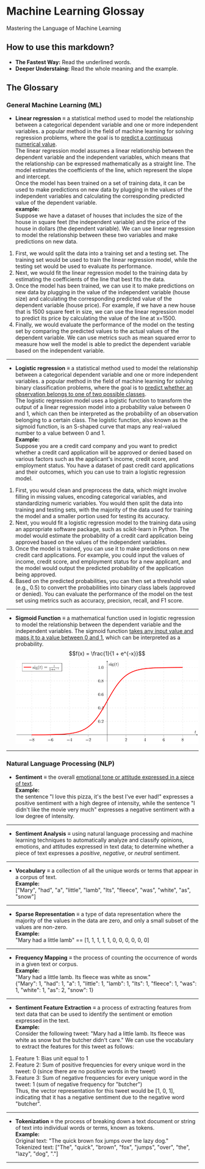 # Machine Learning Glossay

Mastering the Language of Machine Learning

## How to use this markdown?

* **The Fastest Way:** Read the underlined words.
* **Deeper Understaing:** Read the whole meaning and the example.

## The Glossary

### General Machine Learning (ML)

* **Linear regression** $\equiv$
a statistical method used to model the relationship between a categorical dependent variable and one or more independent variables. a popular method in the field of machine learning for solving regression problems, where the goal is to  <u>predict a continuous numerical value</u>.  
The linear regression model assumes a linear relationship between the dependent variable and the independent variables, which means that the relationship can be expressed mathematically as a straight line. The model estimates the coefficients of the line, which represent the slope and intercept.  
Once the model has been trained on a set of training data, it can be used to make predictions on new data by plugging in the values of the independent variables and calculating the corresponding predicted value of the dependent variable.  
**example:**  
Suppose we have a dataset of houses that includes the size of the house in square feet (the independent variable) and the price of the house in dollars (the dependent variable). We can use linear regression to model the relationship between these two variables and make predictions on new data.

1. First, we would split the data into a training set and a testing set. The training set would be used to train the linear regression model, while the testing set would be used to evaluate its performance.  
2. Next, we would fit the linear regression model to the training data by estimating the coefficients of the line that best fits the data.
3. Once the model has been trained, we can use it to make predictions on new data by plugging in the value of the independent variable (house size) and calculating the corresponding predicted value of the dependent variable (house price). For example, if we have a new house that is 1500 square feet in size, we can use the linear regression model to predict its price by calculating the value of the line at x=1500.
4. Finally, we would evaluate the performance of the model on the testing set by comparing the predicted values to the actual values of the dependent variable. We can use metrics such as mean squared error to measure how well the model is able to predict the dependent variable based on the independent variable.

***

* **Logistic regression** $\equiv$
a statistical method used to model the relationship between a categorical dependent variable and one or more independent variables. a popular method in the field of machine learning for solving binary classification problems, where the goal is to <u>predict whether an observation belongs to one of two possible classes</u>.  
The logistic regression model uses a logistic function to transform the output of a linear regression model into a probability value between 0 and 1, which can then be interpreted as the probability of an observation belonging to a certain class. The logistic function, also known as the sigmoid function, is an S-shaped curve that maps any real-valued number to a value between 0 and 1.  
**Example:**  
Suppose you are a credit card company and you want to predict whether a credit card application will be approved or denied based on various factors such as the applicant's income, credit score, and employment status. You have a dataset of past credit card applications and their outcomes, which you can use to train a logistic regression model.

1. First, you would clean and preprocess the data, which might involve filling in missing values, encoding categorical variables, and standardizing numeric variables. You would then split the data into training and testing sets, with the majority of the data used for training the model and a smaller portion used for testing its accuracy.
2. Next, you would fit a logistic regression model to the training data using an appropriate software package, such as scikit-learn in Python. The model would estimate the probability of a credit card application being approved based on the values of the independent variables.
3. Once the model is trained, you can use it to make predictions on new credit card applications. For example, you could input the values of income, credit score, and employment status for a new applicant, and the model would output the predicted probability of the application being approved.
4. Based on the predicted probabilities, you can then set a threshold value (e.g., 0.5) to convert the probabilities into binary class labels (approved or denied). You can evaluate the performance of the model on the test set using metrics such as accuracy, precision, recall, and F1 score.

***

* **Sigmoid Function** $\equiv$
a mathematical function used in logistic regression to model the relationship between the dependent variable and the independent variables. The sigmoid function <u>takes any input value and maps it to a value between 0 and 1</u>, which can be interpreted as a probability.
$$f(x) = \frac{1}{1 + e^{-x}}$$
![sigmoid_function](sigmoid_function.png)

***


### Natural Language Processing (NLP)

* **Sentiment** $\equiv$
the overall <u> emotional tone or attitude expressed in a piece of text</u>.  
**Example:**  
the sentence "I love this pizza, it's the best I've ever had!" expresses a positive sentiment with a high degree of intensity, while the sentence "I didn't like the movie very much" expresses a negative sentiment with a low degree of intensity.

***

* **Sentiment Analysis** $\equiv$
using natural language processing and machine learning techniques to automatically analyze and classify opinions, emotions, and attitudes expressed in text data; to determine whether a piece of text expresses a *positive*, *negative*, or *neutral* sentiment.

***

* **Vocabulary** $\equiv$
a collection of all the unique words or terms that appear in a corpus of text.  
**Example:**  
["Mary", "had", "a", "little", "lamb", "Its", "fleece", "was", "white", "as", "snow"]


***

* **Sparse Representation** $\equiv$
a type of data representation where the majority of the values in the data are zero, and only a small subset of the values are non-zero.  
**Example:**  
"Mary had a little lamb" == [1, 1, 1, 1, 1, 0, 0, 0, 0, 0, 0]

***

* **Frequency Mapping** $\equiv$
the process of counting the occurrence of words in a given text or corpus.  
**Example:**  
"Mary had a little lamb. Its fleece was white as snow."  
{"Mary": 1,
"had": 1,
"a": 1,
"little": 1,
"lamb": 1,
"Its": 1,
"fleece": 1,
"was": 1,
"white": 1,
"as": 2,
"snow": 1}

***

* **Sentiment Feature Extraction** $\equiv$
a process of extracting features from text data that can be used to identify the sentiment or emotion expressed in the text.  
**Example:**  
Consider the following tweet:
"Mary had a little lamb. Its fleece was white as snow but the butcher didn't care."
We can use the vocabulary to extract the features for this tweet as follows:

1. Feature 1: Bias unit equal to 1
2. Feature 2: Sum of positive frequencies for every unique word in the tweet: 0 (since there are no positive words in the tweet)
3. Feature 3: Sum of negative frequencies for every unique word in the tweet: 1 (sum of negative frequency for "butcher")  
Thus, the vector representation for this tweet would be [1, 0, 1], indicating that it has a negative sentiment due to the negative word "butcher".

***

* **Tokenization** $\equiv$
the process of breaking down a text document or string of text into individual words or terms, known as tokens.  
**Example:**  
Original text: "The quick brown fox jumps over the lazy dog."  
Tokenized text: ["The", "quick", "brown", "fox", "jumps", "over", "the", "lazy", "dog", "."]

***


